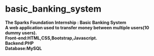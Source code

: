 # basic_banking_system
<b>The Sparks Foundation Internship<b> : Basic Banking System<br>
A web application used to transfer money between multiple users(10 dummy users).<br>
Front-end:HTML,CSS,Bootstrap,Javascript.<br>
Backend:PHP<br>
Database:MySQL<br>
